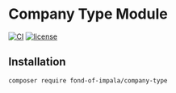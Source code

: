 # Company Type Module
[![CI](https://github.com/fond-of-impala/company-type/actions/workflows/main.yml/badge.svg)](https://github.com/fond-of-impala/company-type/actions/workflows/main.yml)
[![license](https://img.shields.io/github/license/fond-of-impala/company-type.svg)](https://packagist.org/packages/fond-of-impala/company-type)

## Installation

```
composer require fond-of-impala/company-type
```
